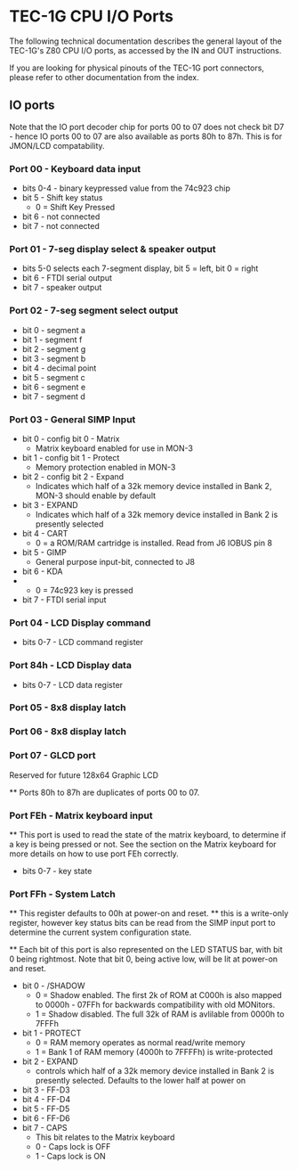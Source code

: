 # TEC-1G CPU I/O Ports

The following technical documentation describes the general layout of the TEC-1G's Z80 CPU I/O ports, as accessed by the IN and OUT instructions.

If you are looking for physical pinouts of the TEC-1G port connectors, please refer to other documentation from the index.

## IO ports

Note that the IO port decoder chip for ports 00 to 07 does not check bit D7 - hence IO ports 00 to 07 are also available as ports 80h to 87h. This is for JMON/LCD compatability.


### Port 00 - Keyboard data input
 - bits 0-4 - binary keypressed value from the 74c923 chip
 - bit 5 - Shift key status
     - 0 = Shift Key Pressed  
 - bit 6 - not connected
 - bit 7 - not connected

### Port 01 - 7-seg display select & speaker output
 - bits 5-0 selects each 7-segment display, bit 5 = left, bit 0 = right
 - bit  6 - FTDI serial output
 - bit  7 - speaker output

### Port 02 - 7-seg segment select output
 - bit 0 - segment a
 - bit 1 - segment f
 - bit 2 - segment g
 - bit 3 - segment b
 - bit 4 - decimal point
 - bit 5 - segment c
 - bit 6 - segment e
 - bit 7 - segment d

### Port 03 - General SIMP Input

 - bit 0 - config bit 0 - Matrix
     - Matrix keyboard enabled for use in MON-3
 - bit 1 - config bit 1 - Protect
     - Memory protection enabled in MON-3
 - bit 2 - config bit 2 - Expand
     - Indicates which half of a 32k memory device installed in Bank 2, MON-3 should enable by default
 - bit 3 - EXPAND
     - Indicates which half of a 32k memory device installed in Bank 2 is presently selected
 - bit 4 - CART
     - 0 = a ROM/RAM cartridge is installed. Read from J6 IOBUS pin 8
 - bit 5 - GIMP
     - General purpose input-bit, connected to J8 
 - bit 6 - KDA
 -   - 0 = 74c923 key is pressed
 - bit 7 - FTDI serial input

### Port 04 - LCD Display command

 - bits 0-7 - LCD command register

### Port 84h - LCD Display data

 - bits 0-7 - LCD data register

### Port 05 - 8x8 display latch
### Port 06 - 8x8 display latch
### Port 07 - GLCD port
Reserved for future 128x64 Graphic LCD

** Ports 80h to 87h are duplicates of ports 00 to 07.

### Port FEh - Matrix keyboard input

** This port is used to read the state of the matrix keyboard, to determine if a key is being pressed or not. See the section on the Matrix keyboard for more details on how to use port FEh correctly.

 - bits 0-7 - key state

### Port FFh - System Latch

** This register defaults to 00h at power-on and reset.
** this is a write-only register, however key status bits can be read from the SIMP input port to determine the current system configuration state.

** Each bit of this port is also represented on the LED STATUS bar, with bit 0 being rightmost. Note that bit 0, being active low, will be lit at power-on and reset.

 - bit 0 - /SHADOW
     - 0 = Shadow enabled. The first 2k of ROM at C000h is also mapped to 0000h - 07FFh for backwards compatibility with old MONitors.
     - 1 = Shadow disabled. The full 32k of RAM is avlilable from 0000h to 7FFFh
 - bit 1 - PROTECT
     - 0 = RAM memory operates as normal read/write memory
     - 1 = Bank 1 of RAM memory (4000h to 7FFFFh) is write-protected
 - bit 2 - EXPAND
     - controls which half of a 32k memory device installed in Bank 2 is presently selected. Defaults to the lower half at power on
 - bit 3 - FF-D3
 - bit 4 - FF-D4
 - bit 5 - FF-D5
 - bit 6 - FF-D6
 - bit 7 - CAPS
     - This bit relates to the Matrix keyboard
     - 0 - Caps lock is OFF
     - 1 - Caps lock is ON

   






 

